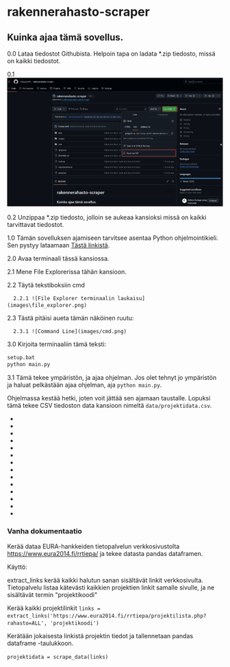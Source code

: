 # rakennerahasto-scraper

## Kuinka ajaa tämä sovellus.

0.0 Lataa tiedostot Githubista. Helpoin tapa on ladata *.zip tiedosto, missä on kaikki tiedostot. 

0.1 ![File Downloads](images/File_Download.png)

0.2 Unzippaa *.zip tiedosto, jolloin se aukeaa kansioksi missä on kaikki tarvittavat tiedostot.  

1.0 Tämän sovelluksen ajamiseen tarvitsee asentaa Python ohjelmointikieli. Sen pystyy lataamaan [Tästä linkistä](https://www.python.org/downloads/).

2.0 Avaa terminaali tässä kansiossa.  

   2.1 Mene File Explorerissa tähän kansioon.  

   2.2 Täytä tekstiboksiin cmd  

      2.2.1 ![File Explorer terminaalin laukaisu](images\file_explorer.png)  

   2.3 Tästä pitäisi aueta tämän näköinen ruutu:  

      2.3.1 ![Command Line](images/cmd.png) 

3.0 Kirjoita terminaaliin tämä teksti:  

```bash
setup.bat
python main.py
```
3.1 Tämä tekee ympäristön, ja ajaa ohjelman. Jos olet tehnyt jo ympäristön ja haluat pelkästään ajaa ohjelman, aja `python main.py`.

Ohjelmassa kestää hetki, joten voit jättää sen ajamaan taustalle. Lopuksi tämä tekee CSV tiedoston data kansioon nimeltä `data/projektidata.csv`.

-
-
-
-
-
-
-
-
-
-
-
-
-
-


### Vanha dokumentaatio

Kerää dataa EURA-hankkeiden tietopalvelun verkkosivustolta https://www.eura2014.fi/rrtiepa/ ja tekee datasta pandas dataframen.

Käyttö:

extract_links kerää kaikki halutun sanan sisältävät linkit verkkosivulta. Tietopalvelu listaa kätevästi kaikkien projektien linkit samalle sivulle, ja ne sisältävät termin "projektikoodi"

Kerää kaikki projektilinkit
`links = extract_links('https://www.eura2014.fi/rrtiepa/projektilista.php?rahasto=ALL', 'projektikoodi')`

Kerätään jokaisesta linkistä projektin tiedot ja tallennetaan pandas dataframe -taulukkoon.

`projektidata = scrape_data(links)`
